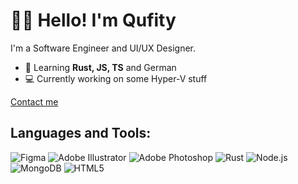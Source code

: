 # 👋🏾 Hello! I'm Qufity
I'm a Software Engineer and UI/UX Designer.

- 📖 Learning **Rust, JS, TS** and German 
- 💻 Currently working on some Hyper-V stuff


[Contact me](https://quf.life)

## Languages and Tools:
![Figma](https://img.shields.io/badge/-Figma-0A0A0A?style=flat&logo=figma&logoColor=white)
![Adobe Illustrator](https://img.shields.io/badge/-Illustrator-0A0A0A?style=flat&logo=adobe-illustrator&logoColor=orange)
![Adobe Photoshop](https://img.shields.io/badge/-Photoshop-0A0A0A?style=flat&logo=adobe-photoshop&logoColor=31A8FF)
![Rust](https://img.shields.io/badge/-Rust-0A0A0A?style=flat&logo=rust&logoColor=white)
![Node.js](https://img.shields.io/badge/-Node.js-0A0A0A?style=flat&logo=node.js&logoColor=green)
![MongoDB](https://img.shields.io/badge/-MongoDB-0A0A0A?style=flat&logo=mongodb&logoColor=green)
![HTML5](https://img.shields.io/badge/-HTML5-0A0A0A?style=flat&logo=html5&logoColor=E34F26)
